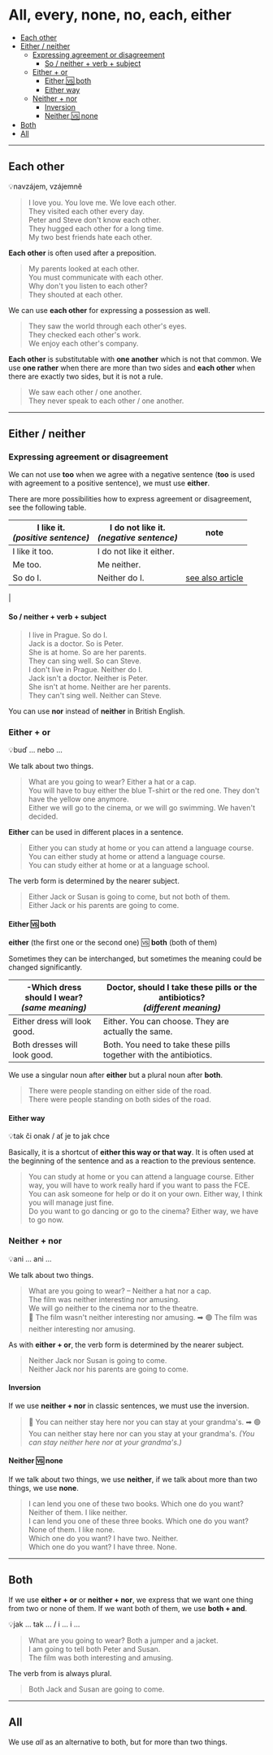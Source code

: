 # All, every, none, no, each, either

- [Each other](#each-other)
- [Either / neither](#either--neither)
    - [Expressing agreement or disagreement](#expressing-agreement-or-disagreement)
        - [So / neither + verb + subject](#so--neither--verb--subject)
    - [Either + or](#either--or)
        - [Either 🆚 both](#either--both)
        - [Either way](#either-way)
    - [Neither + nor](#neither--nor)
        - [Inversion](#inversion)
        - [Neither 🆚 none](#neither--none)
- [Both](#both)
- [All](#all)

<hr/>

## Each other

💡navzájem, vzájemně

> I love you. You love me. We love each other. <br/>
> They visited each other every day. <br/>
> Peter and Steve don't know each other. <br/>
> They hugged each other for a long time. <br/>
> My two best friends hate each other. <br/>

**Each other** is often used after a preposition.

> My parents looked at each other. <br/>
> You must communicate with each other. <br/>
> Why don't you listen to each other? <br/>
> They shouted at each other. <br/>

We can use **each other** for expressing a possession as well.

> They saw the world through each other's eyes. <br/>
> They checked each other's work. <br/>
> We enjoy each other's company. <br/>

**Each other** is substitutable with **one another** which is not that common. We use **one rather** when there are more
than two sides and **each other** when there are exactly two sides, but it is not a rule.

> We saw each other / one another. <br/>
> They never speak to each other / one another. <br/>

<hr/>

## Either / neither

### Expressing agreement or disagreement

We can not use **too** when we agree with a negative sentence (**too** is used with agreement to a positive sentence),
we must use **either**.

There are more possibilities how to express agreement or disagreement, see the following table.

| I like it. <br/>*(positive sentence)* | I do not like it. <br/>*(negative sentence)* | note                                                        |
|---------------------------------------|----------------------------------------------|-------------------------------------------------------------|
| I like it too.                        | I do not like it either.                     ||                                                |
| Me too.                               | Me neither.                                  ||                                                |
| So do I.                              | Neither do I.                                | [see also article](#so--neither--verb--subject)             |
|

#### So / neither + verb + subject

> I live in Prague. So do I. <br/>
> Jack is a doctor. So is Peter. <br/>
> She is at home. So are her parents. <br/>
> They can sing well. So can Steve. <br/>
> I don't live in Prague. Neither do I. <br/>
> Jack isn't a doctor. Neither is Peter. <br/>
> She isn't at home. Neither are her parents. <br/>
> They can't sing well. Neither can Steve. <br/>

You can use **nor** instead of **neither** in British English.

### Either + or

💡buď ... nebo ...

We talk about two things.

> What are you going to wear? Either a hat or a cap. <br/>
> You will have to buy either the blue T-shirt or the red one. They don't have the yellow one anymore. <br/>
> Either we will go to the cinema, or we will go swimming. We haven't decided. <br/>

**Either** can be used in different places in a sentence.

> Either you can study at home or you can attend a language course. <br/>
> You can either study at home or attend a language course. <br/>
> You can study either at home or at a language school. <br/>

The verb form is determined by the nearer subject.

> Either Jack or Susan is going to come, but not both of them. <br/>
> Either Jack or his parents are going to come. <br/>

#### Either 🆚 both

**either** (the first one or the second one) 🆚 **both** (both of them)

Sometimes they can be interchanged, but sometimes the meaning could be changed significantly.

| -Which dress should I wear? <br/>*(same meaning)* | Doctor, should I take these pills or the antibiotics? <br/>*(different meaning)* |
|---------------------------------------------------|----------------------------------------------------------------------------------|
| Either dress will look good.                      | Either. You can choose. They are actually the same.                              |
| Both dresses will look good.                      | Both. You need to take these pills together with the antibiotics.                |

We use a singular noun after **either** but a plural noun after **both**.

> There were people standing on either side of the road. <br/>
> There were people standing on both sides of the road. <br/>

#### Either way

💡tak či onak / ať je to jak chce

Basically, it is a shortcut of **either this way or that way**. It is often used at the beginning of the sentence and as
a reaction to the previous sentence.

> You can study at home or you can attend a language course. Either way, you will have to work really hard if you want
> to pass the FCE. <br/>
> You can ask someone for help or do it on your own. Either way, I think you will manage just fine. <br/>
> Do you want to go dancing or go to the cinema? Either way, we have to go now. <br/>

### Neither + nor

💡ani ... ani ...

We talk about two things.

> What are you going to wear? – Neither a hat nor a cap. <br/>
> The film was neither interesting nor amusing. <br/>
> We will go neither to the cinema nor to the theatre. <br/>
> 🔴 The film wasn't neither interesting nor amusing. ➡ 🟢 The film was neither interesting nor amusing. <br/>

As with **either + or**, the verb form is determined by the nearer subject.

> Neither Jack nor Susan is going to come. <br/>
> Neither Jack nor his parents are going to come. <br/>

#### Inversion

If we use **neither + nor** in classic sentences, we must use the inversion.

> 🔴 You can neither stay here nor you can stay at your grandma's. ➡ 🟢 You can neither stay here nor can you stay at your
> grandma's. *(You can stay neither here nor at your grandma's.)* <br/>

#### Neither 🆚 none

If we talk about two things, we use **neither**, if we talk about more than two things, we use **none**.

> I can lend you one of these two books. Which one do you want? Neither of them. I like neither. <br/>
> I can lend you one of these three books. Which one do you want? None of them. I like none. <br/>
> Which one do you want? I have two. Neither. <br/>
> Which one do you want? I have three. None. <br/>

<hr/>

## Both

If we use **either + or** or **neither + nor**, we express that we want one thing from two or none of them. If we want
both of them, we use **both + and**.

💡jak ... tak ... / i ... i ...

> What are you going to wear? Both a jumper and a jacket. <br/>
> I am going to tell both Peter and Susan. <br/>
> The film was both interesting and amusing. <br/>

The verb from is always plural.

> Both Jack and Susan are going to come. <br/>

<hr/>

## All

We use *all* as an alternative to both, but for more than two things.
